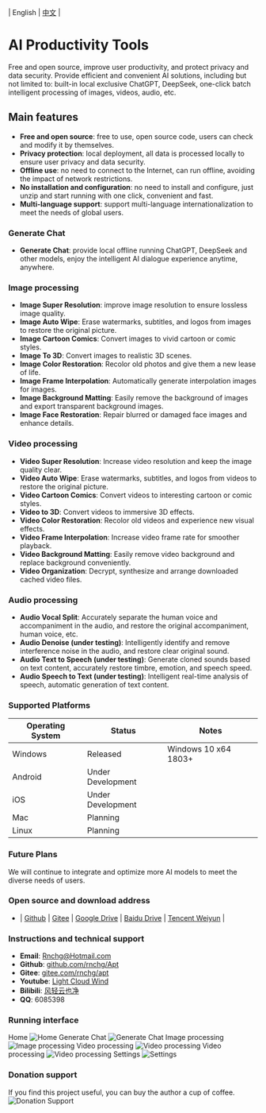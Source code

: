| English | [中文](README.zh-CN.md) |

# AI Productivity Tools

Free and open source, improve user productivity, and protect privacy and data security. Provide efficient and convenient AI solutions, including but not limited to: built-in local exclusive ChatGPT, DeepSeek, one-click batch intelligent processing of images, videos, audio, etc.

## Main features

- **Free and open source**: free to use, open source code, users can check and modify it by themselves.
- **Privacy protection**: local deployment, all data is processed locally to ensure user privacy and data security.
- **Offline use**: no need to connect to the Internet, can run offline, avoiding the impact of network restrictions.
- **No installation and configuration**: no need to install and configure, just unzip and start running with one click, convenient and fast.
- **Multi-language support**: support multi-language internationalization to meet the needs of global users.

### Generate Chat

- **Generate Chat**: provide local offline running ChatGPT, DeepSeek and other models, enjoy the intelligent AI dialogue experience anytime, anywhere.

### Image processing

- **Image Super Resolution**: improve image resolution to ensure lossless image quality.
- **Image Auto Wipe**: Erase watermarks, subtitles, and logos from images to restore the original picture.
- **Image Cartoon Comics**: Convert images to vivid cartoon or comic styles.
- **Image To 3D**: Convert images to realistic 3D scenes.
- **Image Color Restoration**: Recolor old photos and give them a new lease of life.
- **Image Frame Interpolation**: Automatically generate interpolation images for images.
- **Image Background Matting**: Easily remove the background of images and export transparent background images.
- **Image Face Restoration**: Repair blurred or damaged face images and enhance details.

### Video processing

- **Video Super Resolution**: Increase video resolution and keep the image quality clear.
- **Video Auto Wipe**: Erase watermarks, subtitles, and logos from videos to restore the original picture.
- **Video Cartoon Comics**: Convert videos to interesting cartoon or comic styles.
- **Video to 3D**: Convert videos to immersive 3D effects.
- **Video Color Restoration**: Recolor old videos and experience new visual effects.
- **Video Frame Interpolation**: Increase video frame rate for smoother playback.
- **Video Background Matting**: Easily remove video background and replace background conveniently.
- **Video Organization**: Decrypt, synthesize and arrange downloaded cached video files.

### Audio processing

- **Audio Vocal Split**: Accurately separate the human voice and accompaniment in the audio, and restore the original accompaniment, human voice, etc.
- **Audio Denoise (under testing)**: Intelligently identify and remove interference noise in the audio, and restore clear original sound.
- **Audio Text to Speech (under testing)**: Generate cloned sounds based on text content, accurately restore timbre, emotion, and speech speed.
- **Audio Speech to Text (under testing)**: Intelligent real-time analysis of speech, automatic generation of text content.

### Supported Platforms

| Operating System | Status            | Notes                |
| ---------------- | ----------------- | -------------------- |
| Windows          | Released          | Windows 10 x64 1803+ |
| Android          | Under Development |                      |
| iOS              | Under Development |                      |
| Mac              | Planning          |                      |
| Linux            | Planning          |                      |

### Future Plans

We will continue to integrate and optimize more AI models to meet the diverse needs of users.

### Open source and download address

- | [Github](https://github.com/rnchg/Apt/releases/latest) | [Gitee](https://gitee.com/rnchg/apt/releases/latest) | [Google Drive](https://drive.google.com/drive/folders/1o-SxxA2oAKjQkh-X83TN_zHjHIvOBe0V?usp=sharing) | [Baidu Drive](https://pan.baidu.com/s/1I_DwtX15492z6B6ZHDhJ-Q?pwd=1234) | [Tencent Weiyun](https://share.weiyun.com/vGiBjW8d) |

### Instructions and technical support

- **Email**: [Rnchg@Hotmail.com](mailto:Rnchg@Hotmail.com)
- **Github**: [github.com/rnchg/Apt](https://github.com/rnchg/Apt)
- **Gitee**: [gitee.com/rnchg/apt](https://gitee.com/rnchg/apt)
- **Youtube**: [Light Cloud Wind](https://www.youtube.com/channel/UCHKH3bLpd8giPyr6x5sKGfw)
- **Bilibili**: [风轻云也净](https://space.bilibili.com/478375442)
- **QQ**: 6085398

### Running interface

Home
![Home](.assets/en-US/dashboard.png)
Generate Chat
![Generate Chat](.assets/en-US/gen_chat.png)
Image processing
![Image processing](.assets/en-US/image_auto_wipe.png)
Video processing
![Video processing](.assets/en-US/video_cartoon_comic.png)
Video processing
![Video processing](.assets/en-US/video_super_resolution.png)
Settings
![Settings](.assets/en-US/settings.png)

### Donation support

If you find this project useful, you can buy the author a cup of coffee.
![Donation Support](.assets/donate.png)
